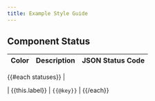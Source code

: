 ```yaml
---
title: Example Style Guide
---
```


## Component Status
|Color | Description | JSON Status Code | 
|------|-------------|------------------|
{{#each statuses}}
| <div class="docs__color-box" style="background-color:{{this.color}}"></div> | {{this.label}} | <code class="docs__code-highlight">{{@key}}</code> |
{{/each}}
